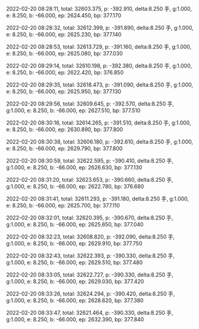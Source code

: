 2022-02-20 08:28:11, total: 32603.375, p: -392.910, delta:8.250 手, g:1.000, e: 8.250, b: -66.000, ep: 2624.450, bp: 377.170

2022-02-20 08:28:32, total: 32612.399, p: -391.890, delta:8.250 手, g:1.000, e: 8.250, b: -66.000, ep: 2625.230, bp: 377.140

2022-02-20 08:28:53, total: 32613.729, p: -391.160, delta:8.250 手, g:1.000, e: 8.250, b: -66.000, ep: 2625.080, bp: 377.030

2022-02-20 08:29:14, total: 32610.198, p: -392.380, delta:8.250 手, g:1.000, e: 8.250, b: -66.000, ep: 2622.420, bp: 376.850

2022-02-20 08:29:35, total: 32618.473, p: -391.090, delta:8.250 手, g:1.000, e: 8.250, b: -66.000, ep: 2625.950, bp: 377.130

2022-02-20 08:29:56, total: 32609.645, p: -392.570, delta:8.250 手, g:1.000, e: 8.250, b: -66.000, ep: 2627.510, bp: 377.510

2022-02-20 08:30:16, total: 32614.265, p: -391.510, delta:8.250 手, g:1.000, e: 8.250, b: -66.000, ep: 2630.890, bp: 377.800

2022-02-20 08:30:38, total: 32606.180, p: -392.610, delta:8.250 手, g:1.000, e: 8.250, b: -66.000, ep: 2629.790, bp: 377.800

2022-02-20 08:30:59, total: 32622.595, p: -390.410, delta:8.250 手, g:1.000, e: 8.250, b: -66.000, ep: 2626.630, bp: 377.130

2022-02-20 08:31:20, total: 32623.653, p: -390.660, delta:8.250 手, g:1.000, e: 8.250, b: -66.000, ep: 2622.780, bp: 376.680

2022-02-20 08:31:41, total: 32611.293, p: -391.180, delta:8.250 手, g:1.000, e: 8.250, b: -66.000, ep: 2625.700, bp: 377.110

2022-02-20 08:32:01, total: 32620.395, p: -390.670, delta:8.250 手, g:1.000, e: 8.250, b: -66.000, ep: 2625.650, bp: 377.040

2022-02-20 08:32:23, total: 32608.820, p: -392.090, delta:8.250 手, g:1.000, e: 8.250, b: -66.000, ep: 2629.910, bp: 377.750

2022-02-20 08:32:43, total: 32622.393, p: -390.330, delta:8.250 手, g:1.000, e: 8.250, b: -66.000, ep: 2629.510, bp: 377.480

2022-02-20 08:33:05, total: 32622.727, p: -390.330, delta:8.250 手, g:1.000, e: 8.250, b: -66.000, ep: 2629.030, bp: 377.420

2022-02-20 08:33:26, total: 32624.294, p: -390.420, delta:8.250 手, g:1.000, e: 8.250, b: -66.000, ep: 2628.620, bp: 377.380

2022-02-20 08:33:47, total: 32621.464, p: -390.330, delta:8.250 手, g:1.000, e: 8.250, b: -66.000, ep: 2632.390, bp: 377.840